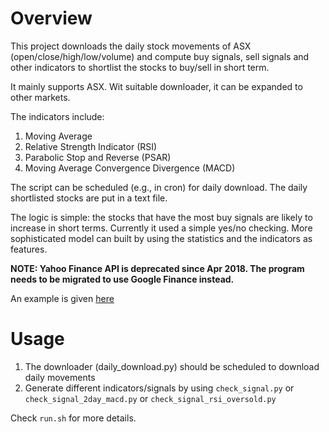 # Overview
This project downloads the daily stock movements of ASX (open/close/high/low/volume) and compute buy signals, sell signals and other indicators to shortlist the stocks to buy/sell in short term.

It mainly supports ASX. Wit suitable downloader, it can be expanded to other markets.

The indicators include:

1. Moving Average
2. Relative Strength Indicator (RSI)
3. Parabolic Stop and Reverse (PSAR)
4. Moving Average Convergence Divergence (MACD)

The script can be scheduled (e.g., in cron) for daily download. The daily shortlisted stocks are put in a text file.

The logic is simple: the stocks that have the most buy signals are likely to increase in short terms. Currently it used a simple yes/no checking. More sophisticated model can built by using the statistics and the indicators as features.

**NOTE: Yahoo Finance API is deprecated since Apr 2018. The program needs to be migrated to use Google Finance instead.**

An example is given [here](https://www.learndatasci.com/tutorials/python-finance-part-yahoo-finance-api-pandas-matplotlib/)

# Usage
1. The downloader (daily_download.py) should be scheduled to download daily movements
2. Generate different indicators/signals by using `check_signal.py` or `check_signal_2day_macd.py` or `check_signal_rsi_oversold.py`

Check `run.sh` for more details.
